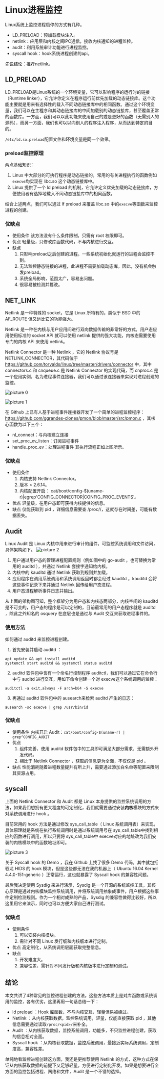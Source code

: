 # Linux进程监控

Linux系统上监控进程启停的方式有几种。
* LD_PRELOAD：预加载模块注入。
* netlink：应用层和内核之间IPC通信，接收内核通知的进程监控。
* audit：利用系统审计功能进行进程监控。
* syscall hook：hook系统进程创建的api。

先说结论：推荐netlink。

## LD_PRELOAD
LD_PRELOAD是Linux系统的一个环境变量，它可以影响程序的运行时的链接（Runtime linker），它允许你定义在程序运行前优先加载的动态链接库。这个功能主要就是用来有选择性的载入不同动态链接库中的相同函数。通过这个环境变量，我们可以在主程序和其动态链接库的中间加载别的动态链接库，甚至覆盖正常的函数库。一方面，我们可以以此功能来使用自己的或是更好的函数（无需别人的源码），而另一方面，我们也可以以向别人的程序注入程序，从而达到特定的目的。

`/etc/ld.so.preload`配置文件和环境变量是同一个效果。

### preload监控原理
两点基础知识：
1. Linux 中大部分的可执行程序是动态链接的，常用的有关进程执行的函数例如`execve`均实现在 libc.so 这个动态链接库中。
2. Linux 提供了一个 ld preload 的机制，它允许定义优先加载的动态链接库，方便使用者有选择地载入不同动态链接库中的相同函数。

结合上述两点，我们可以通过 lf preload 来覆盖 libc.so 中的`execve`等函数来监控进程的创建。

### 优缺点
* 使用条件
  该方法没有什么条件限制，只需有 root 权限即可。
* 优点
  轻量级，只修改库函数代码，不与内核进行交互。
* 缺点
  1. 只影响preload之后创建的进程。一些系统初始化就运行的进程会监控不到。
  2. 无法监控静态链接的进程，此进程不需要加载动态库，因此，没有机会触发preload。
  3. 系统全局影响，范围太广，容易出问题。
  4. 很容易被检测并篡改。

## NET_LINK
Netlink 是一种特殊的 socket，它是 Linux 所特有的，类似于 BSD 中的AF_ROUTE 但又远比它的功能强大。

Netlink 是一种在内核与用户应用间进行双向数据传输的非常好的方式，用户态应用使用标准的 socket API 就可以使用 netlink 提供的强大功能，内核态需要使用专门的内核 API 来使用 netlink。

Netlink Connector 是一种 Netlink ，它的 Netlink 协议号是 NETLINK_CONNECTOR，其代码位于 https://github.com/torvalds/linux/tree/master/drivers/connector 中，其中 connectors.c 和 cnqueue.c 是 Netlink Connector 的实现代码，而 cnproc.c 是一个应用实例，名为进程事件连接器，我们可以通过该连接器来实现对进程创建的监控。

![picture 0](../images/8dc72e0e254436cf6d5af3e9dc6bee8e8922530843e63f4b73f913455582e7c2.png)  

![picture 1](../images/705e4a25900635e154463b0ee1dde87b8b5d5ba6e9f5e205ab5a41c06b573d18.png)  

在 Github 上已有人基于进程事件连接器开发了一个简单的进程监控程序：https://github.com/ggrandes-clones/pmon/blob/master/src/pmon.c ，其核心函数为以下三个：
* nl_connect：与内核建立连接
* set_proc_ev_listen：订阅进程事件
* handle_proc_ev：处理进程事件
其执行流程正如上图所示。

### 优缺点
* 使用条件
  1. 内核支持 Netlink Connector。
  2. 版本 > 2.6.14。
  3. 内核配置开启： cat/boot/config-$(uname-r)|egrep'CONFIG_CONNECTOR|CONFIG_PROC_EVENTS'。
* 优点
  轻量级，在用户态即可获得内核提供的信息。
* 缺点
  仅能获取到 pid ，详细信息需要查 /proc/<pid>/，这就存在时间差，可能有数据丢失。

## Audit
Linux Audit 是 Linux 内核中用来进行审计的组件，可监控系统调用和文件访问，具体架构如下。
![picture 2](../images/e196e67c683aa31eb784fa719dec7ba5bc302596b7346c5ef7450e1b355f4f76.png)  

1. 用户通过用户态的管理进程配置规则（例如图中的 go-audit ，也可替换为常用的 auditd ），并通过 Netlink 套接字通知给内核。
2. 内核中的 kauditd 通过 Netlink 获取到规则并加载。
3. 应用程序在调用系统调用和系统调用返回时都会经过 kauditd ，kauditd 会将这些事件记录下来并通过 Netlink 回传给用户态进程。
4. 用户态进程解析事件日志并输出。

从上面的架构图可知，整个框架分为用户态和内核态两部分，内核空间的 kauditd 是不可变的，用户态的程序是可以定制的，目前最常用的用户态程序就是 auditd ，除此之外知名的 osquery 在底层也是通过与 Audit 交互来获取进程事件的。

### 使用方法
如何通过 auditd 来监控进程创建。

1. 首先安装并启动 auditd ：
```
apt update && apt install auditd
systemctl start auditd && systemctl status auditd
```
2. auditd 软件包中含有一个命名行控制程序 auditctl，我们可以通过它在命令行中与 auditd 进行交互，用如下命令创建一个对 execve这个系统调用的监控：  
```
auditctl -a exit,always -F arch=b64 -S execve
```
3. 再通过 auditd 软件包中的 ausearch来检索 auditd 产生的日志：
```
ausearch -sc execve | grep /usr/bin/id
```

### 优缺点
* 使用条件
  内核开启 Audit：`cat/boot/config-$(uname-r) | grep^CONFIG_AUDIT`
* 优点
  1. 组件完善，使用 auditd 软件包中的工具即可满足大部分需求，无需额外开发代码。
  2. 相比于 Netlink Connector ，获取的信息更为全面，不仅仅是 pid 。
* 缺点
  性能消耗随着进程数量提升有所上升，需要通过添加白名单等配置来限制其资源占用。

## syscall
上面的 Netlink Connector 和 Audit 都是 Linux 本身提供的监控系统调用的方法，如果我们想拥有更大程度的可定制化，我们就需要通过安装**内核**模块的方式来对系统调用进行 hook 。

目前常用的 hook 方法是通过修改 sys_call_table（ Linux 系统调用表）来实现，具体原理就是系统在执行系统调用时是通过系统调用号在 sys_call_table中找到相应的函数进行调用，所以只要将 sys_call_table中 execve对应的地址改为我们安装的内核模块中的函数地址即可。

![picture 3](../images/883af1975fe137b2334a45bc184b9d84a6c5933fd865f4ee7f40c5053168542d.png)  


关于 Syscall hook 的 Demo ，我在 Github 上找了很多 Demo 代码，其中就包括驭龙 HIDS 的 hook 模块，但是这些都无法在我的机器上（ Ubuntu 16.04 Kernel 4.4.0-151-generic ）正常运行，这也就暴露了 Syscall hook 的兼容性问题。

最后我决定使用 Sysdig 来进行演示，Sysdig 是一个开源的系统监控工具，其核心原理是通过内核模块监控系统调用，并将系统调用抽象成事件，用户根据这些事件定制检测规则。作为一个相对成熟的产品，Sysdig 的兼容性做得比较好，所以这里用它来演示，同时也可以方便大家自己进行测试。

### 优缺点
* 使用条件
  1. 可以安装内核模块。
  2. 需针对不同 Linux 发行版和内核版本进行定制。
* 优点
  高定制化，从系统调用层面获取完整信息。
* 缺点
  1. 开发难度大。
  2. 兼容性差，需针对不同发行版和内核版本进行定制和测试。
   
## 结论
本文共讲了4种常见的监控进程创建的方法，这些方法本质上是对库函数或系统调用的监控，各有优劣，这里再用一句话总结一下：
* ld preload ：Hook 库函数，不与内核交互，轻量但易被绕过。
* Netlink ：从内核获取数据，监控系统调用，轻量，仅能直接获取 pid ，其他信息需要通过读取`/proc/<pid>/`来补全。
* Audit ：从内核获取数据，监控系统调用，功能多，不只监控进程创建，获取的信息相对全面。
* Syscall hook ：从内核获取数据，监控系统调用，最接近实际系统调用，定制度高，兼容性差。

单纯地看监控进程创建这方面，我还是更推荐使用 Netlink 的方式，这种方式在保证从内核获取数据的前提下又足够轻量，方便进行定制化开发。如果是想要进行全方面的监控包括进程、网络和文件，Audit 是一个不错的选择。